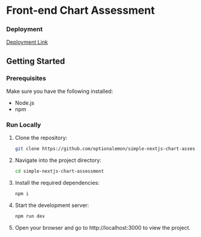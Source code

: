 # Front-end Chart Assessment
### Deployment

[Deployment Link](https://simple-nextjs-chart-assessment-optionalemons-projects.vercel.app/)

## Getting Started

### Prerequisites
Make sure you have the following installed:
- Node.js
- npm

### Run Locally

1. Clone the repository:
   ```bash
   git clone https://github.com/optionalemon/simple-nextjs-chart-assessment.git
   ```
2. Navigate into the project directory:
   ```bash
   cd simple-nextjs-chart-assessment
   ```
3. Install the required dependencies:
   ```bash
   npm i
   ```
4. Start the development server:
   ```bash
   npm run dev
   ```
5. Open your browser and go to <c>http://localhost:3000</c> to view the project.

